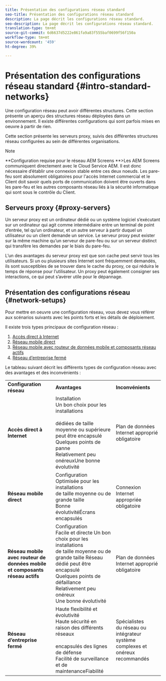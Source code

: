 ```yaml
---
title: Présentation des configurations réseau standard
seo-title: Présentation des configurations réseau standard
description: La page décrit les configurations réseau standard.
seo-description: La page décrit les configurations réseau standard.
translation-type: tm+mt
source-git-commit: 6d6637d5222e861fa9a83f555baf0699f56f150a
workflow-type: tm+mt
source-wordcount: '459'
ht-degree: 39%

---
```



# Présentation des configurations réseau standard {#intro-standard-networks}

Une configuration réseau peut avoir différentes structures. Cette section présente un aperçu des structures réseau déployées dans un environnement. Il existe différentes configurations qui sont parfois mises en oeuvre à partir de rien.

Cette section présente les serveurs proxy, suivis des différentes structures réseau configurées au sein de différentes organisations.

>[!NOTE]
>**Configuration requise pour le réseau AEM Screens **>Les AEM Screens communiquent directement avec le Cloud Service AEM. Il est donc nécessaire d’établir une connexion stable entre ces deux noeuds. Les pare-feu sont absolument obligatoires pour l&#39;accès Internet commercial et le Client doit savoir quels ports de communication doivent être ouverts dans les pare-feu et les autres composants réseau liés à la sécurité informatique qui sont sous le contrôle du Client.

## Serveurs proxy {#proxy-servers}

Un serveur proxy est un ordinateur dédié ou un système logiciel s’exécutant sur un ordinateur qui agit comme intermédiaire entre un terminal de point d’entrée, tel qu’un ordinateur, et un autre serveur à partir duquel un utilisateur ou un client demande un service. Le serveur proxy peut exister sur la même machine qu’un serveur de pare-feu ou sur un serveur distinct qui transfère les demandes par le biais du pare-feu.

L’un des avantages du serveur proxy est que son cache peut servir tous les utilisateurs. Si un ou plusieurs sites Internet sont fréquemment demandés, ils sont susceptibles de se trouver dans le cache du proxy, ce qui réduira le temps de réponse pour l’utilisateur. Un proxy peut également consigner ses interactions, ce qui peut s’avérer utile pour le dépannage.

## Présentation des configurations réseau {#network-setups}

Pour mettre en oeuvre une configuration réseau, vous devez vous référer aux scénarios suivants avec les points forts et les détails de déploiement.

Il existe trois types principaux de configuration réseau :

1. [Accès direct à Internet](/help/using/direct-internet-access.md)
1. [Réseau mobile direct](/help/using/mobile-network-setup.md)
1. [Réseau mobile avec routeur de données mobile et composants réseau actifs](/help/using/mobile-network-setup-router.md)
1. [Réseau d’entreprise fermé](/help/using/enclosed-corporate-network.md)

Le tableau suivant décrit les différents types de configuration réseau avec des avantages et des inconvénients :

<table>
 <tbody>
  <tr>
   <td><strong>Configuration réseau</strong></td>
   <td><strong>Avantages</strong></td>
   <td><strong>Inconvénients</strong></td>
  </tr>
  <tr>
   <td><strong>Accès direct à Internet</strong></td>
   <td>Installation<br>Un bon choix pour les installations<br><br>dédiées de taille moyenne ou supérieure peut être encapsulé<br>Quelques points de panne<br>Relativement peu onéreuxUne bonne évolutivité</td>
   <td>Plan de données Internet approprié obligatoire</td>
  </tr>
    <tr>
   <td><strong>Réseau mobile direct</strong></td>
   <td>Configuration<br>Optimisée pour les installations<br>de taille moyenne ou de grande taille<br>Bonne évolutivitéÉcrans encapsulés
</td>
   <td>Connexion Internet appropriée obligatoire</td>
  </tr>
    <tr>
<tr>
   <td><strong>Réseau mobile avec routeur de données mobile et composants réseau actifs</strong></td>
   <td>Configuration<br>Facile et directe Un bon choix pour les installations<br>de taille moyenne ou de grande taille Réseau dédié peut être encapsulé<br>Quelques points de défaillance<br>Relativement peu onéreux<br>Une bonne évolutivité</br></td>
   <td>Plan de données Internet approprié obligatoire</td>
  </tr>
    <tr>

<td><strong>Réseau d’entreprise fermé</strong></td>
   <td>Haute flexibilité et évolutivité<br>Haute sécurité en raison des différents réseaux<br><br>encapsulés des lignes de défense<br>Facilité de surveillance et de maintenanceFiabilité</td>
   <td>Spécialistes<br>du réseau ou intégrateur système complexes et onéreux recommandés</td>
  </tr>
  </tr>
 </tbody>
</table>


